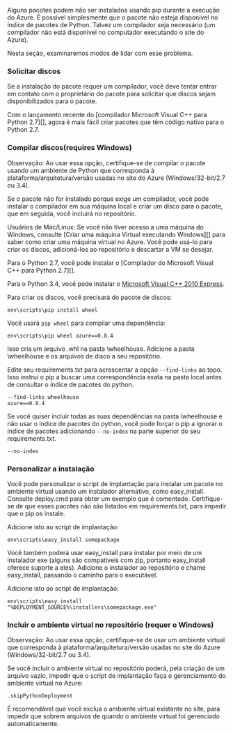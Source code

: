 ﻿Alguns pacotes podem não ser instalados usando pip durante a execução do Azure.  É possível simplesmente que o pacote não esteja disponível no índice de pacotes de Python.  Talvez um compilador seja necessário (um compilador não está disponível no computador executando o site do Azure).

Nesta seção, examinaremos modos de lidar com esse problema.

### Solicitar discos

Se a instalação do pacote requer um compilador, você deve tentar entrar em contato com o proprietário do pacote para solicitar que discos sejam disponibilizados para o pacote.

Com o lançamento recente do [compilador Microsoft Visual C++ para Python 2.7][], agora é mais fácil criar pacotes que têm código nativo para o Python 2.7.

### Compilar discos(requires Windows)

Observação: Ao usar essa opção, certifique-se de compilar o pacote usando um ambiente de Python que corresponda à plataforma/arquitetura/versão usadas no site do Azure (Windows/32-bit/2.7 ou 3.4).

Se o pacote não for instalado porque exige um compilador, você pode instalar o compilador em sua máquina local e criar um disco para o pacote, que em seguida, você incluirá no repositório.

Usuários de Mac/Linux: Se você não tiver acesso a uma máquina do Windows, consulte [Criar uma máquina Virtual executando Windows][] para saber como criar uma máquina virtual no Azure.  Você pode usá-lo para criar os discos, adicioná-los ao repositório e descartar a VM se desejar. 

Para o Python 2.7, você pode instalar o [Compilador do Microsoft Visual C++ para Python 2.7][].

Para o Python 3.4, você pode instalar o [Microsoft Visual C++ 2010 Express][].

Para criar os discos, você precisará do pacote de discos:

    env\scripts\pip install wheel

Você usará `pip wheel` para compilar uma dependência:

    env\scripts\pip wheel azure==0.8.4

Isso cria um arquivo .whl na pasta \wheelhouse.  Adicione a pasta \wheelhouse e os arquivos de disco a seu repositório.

Edite seu requirements.txt para acrescentar a opção `--find-links` ao topo. Isso instrui o pip a buscar uma correspondência exata na pasta local antes de consultar o índice de pacotes do python.

    --find-links wheelhouse
    azure==0.8.4

Se você quiser incluir todas as suas dependências na pasta \wheelhouse e não usar o índice de pacotes do python, você pode forçar o pip a ignorar o índice de pacotes adicionando `--no-index` na parte superior do seu requirements.txt.

    --no-index

### Personalizar a instalação

Você pode personalizar o script de implantação para instalar um pacote no ambiente virtual usando um instalador alternativo, como easy\_install.  Consulte deploy.cmd para obter um exemplo que é comentado.  Certifique-se de que esses pacotes não são listados em requirements.txt, para impedir que o pip os instale.

Adicione isto ao script de implantação:

    env\scripts\easy_install somepackage

Você também poderá usar easy\_install para instalar por meio de um instalador exe (alguns são compatíveis com zip, portanto easy\_install oferece suporte a eles).  Adicione o instalador ao repositório e chame easy\_install, passando o caminho para o executável.

Adicione isto ao script de implantação:

    env\scripts\easy_install "%DEPLOYMENT_SOURCE%\installers\somepackage.exe"

### Incluir o ambiente virtual no repositório (requer o Windows)

Observação: Ao usar essa opção, certifique-se de usar um ambiente virtual que corresponda à plataforma/arquitetura/versão usadas no site do Azure (Windows/32-bit/2.7 ou 3.4).

Se você incluir o ambiente virtual no repositório poderá, pela criação de um arquivo vazio, impedir que o script de implantação faça o gerenciamento do ambiente virtual no Azure:

    .skipPythonDeployment

É recomendável que você exclua o ambiente virtual existente no site, para impedir que sobrem arquivos de quando o ambiente virtual foi gerenciado automaticamente.


[Criar uma Máquina virtual executando o Windows]: http://azure.microsoft.com/documentation/articles/virtual-machines-windows-tutorial/
[Compilador do Microsoft Visual C++ para o Python 2.7]: http://aka.ms/vcpython27
[Microsoft Visual C++ 2010 Express]: http://go.microsoft.com/?linkid=9709949

<!--HONumber=49-->